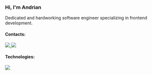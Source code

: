### Hi, I'm Andrian 

Dedicated and hardworking software engineer specializing in frontend development.

#### Contacts:

<div>
  <a href="https://mail.google.com/mail/?view=cm&fs=1&to=andrian.smet@gmail.com">
    <img src="https://img.shields.io/badge/Gmail-D14836?style=for-the-badge&logo=gmail&logoColor=white"/>
  </a>
  <a href="https://www.linkedin.com/in/andrian-smetaniuk-303239277">
    <img src="https://img.shields.io/badge/LinkedIn-0077B5?style=for-the-badge&logo=linkedin&logoColor=white"/>
  </a>
  </a>
</div>

#### Technologies:
<div>
  <a href="https://skillicons.dev">
    <img src="https://skillicons.dev/icons?i=typescript,javascript,react,next,redux,firebase,materialui,html,css,scss" />
  </a>
</div>



